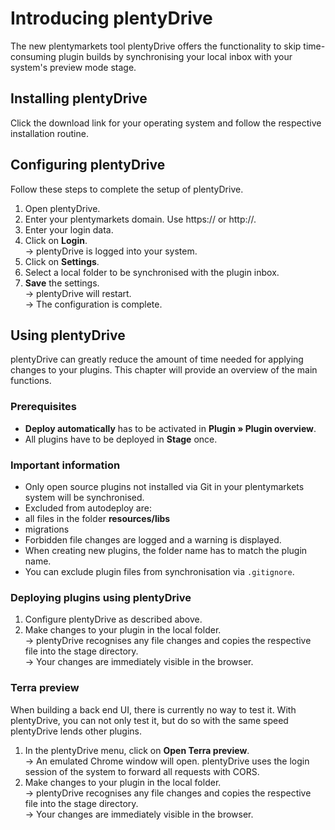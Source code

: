 # Introducing plentyDrive

The new plentymarkets tool plentyDrive offers the functionality to skip time-consuming plugin builds by synchronising your local inbox with your system's preview mode stage.

## Installing plentyDrive

Click the download link for your operating system and follow the respective installation routine.

## Configuring plentyDrive

Follow these steps to complete the setup of plentyDrive.

1. Open plentyDrive.
2. Enter your plentymarkets domain. Use https:// or http://.
3. Enter your login data.
4. Click on **Login**.<br />→ plentyDrive is logged into your system.
5. Click on **Settings**.
6. Select a local folder to be synchronised with the plugin inbox.
7. **Save** the settings.<br />→ plentyDrive will restart.<br />→ The configuration is complete.

## Using plentyDrive

plentyDrive can greatly reduce the amount of time needed for applying changes to your plugins. This chapter will provide an overview of the main functions.

### Prerequisites

* **Deploy automatically** has to be activated in **Plugin » Plugin overview**.
* All plugins have to be deployed in **Stage** once.

### Important information

* Only open source plugins not installed via Git in your plentymarkets system will be synchronised.
* Excluded from autodeploy are:
 * all files in the folder **resources/libs**
 * migrations
* Forbidden file changes are logged and a warning is displayed.
* When creating new plugins, the folder name has to match the plugin name.
* You can exclude plugin files from synchronisation via `.gitignore`.

### Deploying plugins using plentyDrive

1. Configure plentyDrive as described above.
2. Make changes to your plugin in the local folder.
<br />→ plentyDrive recognises any file changes and copies the respective file into the stage directory.
<br />→ Your changes are immediately visible in the browser.

### Terra preview

When building a back end UI, there is currently no way to test it. With plentyDrive, you can not only test it, but do so with the same speed plentyDrive lends other plugins.

1. In the plentyDrive menu, click on **Open Terra preview**.<br />→ An emulated Chrome window will open. plentyDrive uses the login session of the system to forward all requests with CORS.
2. Make changes to your plugin in the local folder.
<br />→ plentyDrive recognises any file changes and copies the respective file into the stage directory.
<br />→ Your changes are immediately visible in the browser.
